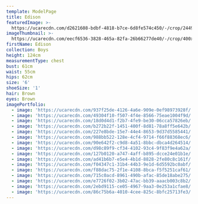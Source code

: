 ```yaml
---
template: ModelPage
title: Edison
featuredImage: >-
  https://ucarecdn.com/d2621608-bdbf-4818-b7ce-6d8fe574c450/-/crop/2449x1337/0,62/-/preview/
imageThumbnail: >-
  https://ucarecdn.com/eecf6536-3828-465a-82fa-26b66277de40/-/crop/400x518/271,121/-/preview/
firstName: Edison
collection: Boys
height: 124cm
measurementType: chest
bust: 61cm
waist: 55cm
hips: 62cm
size: '6'
shoeSize: '1'
hair: Brown
eyes: Brown
imagePortfolio:
  - image: 'https://ucarecdn.com/937f25de-4126-4a6e-909e-0ef98973928f/'
  - image: 'https://ucarecdn.com/49304f10-f507-4f4e-8566-75eae1004f9d/'
  - image: 'https://ucarecdn.com/18d0d4d1-f2b7-4fe9-be30-06cca57826eb/'
  - image: 'https://ucarecdn.com/b272b22f-1451-400f-8d81-78a8ff5e642b/'
  - image: 'https://ucarecdn.com/227e8bde-15e7-44e4-8653-9d37d5585441/'
  - image: 'https://ucarecdn.com/988bb522-128e-4cf4-9714-f66f88368ec6/'
  - image: 'https://ucarecdn.com/90e642f2-c9d8-4a51-8bbc-dbca4d264514/'
  - image: 'https://ucarecdn.com/d98c89f9-cf34-4102-93c4-9f83f9e4a62a/'
  - image: 'https://ucarecdn.com/127b0120-a747-4aff-b895-dcce24e01b1e/'
  - image: 'https://ucarecdn.com/ad41b6b7-e5e4-4b1d-8828-2fe80c8c161f/'
  - image: 'https://ucarecdn.com/f04347c1-31b4-44b3-9e1d-6d5592bc0abf/'
  - image: 'https://ucarecdn.com/f88dac75-2f1e-4108-8bca-f5f5251caf61/'
  - image: 'https://ucarecdn.com/715c0acd-8961-490b-afac-85de18abe275/'
  - image: 'https://ucarecdn.com/e7726f02-3b02-47ac-bb39-aaacb003c8b2/'
  - image: 'https://ucarecdn.com/2ebd9115-ce05-4967-9aa3-0e253a1cfae8/'
  - image: 'https://ucarecdn.com/86c75b6a-4010-4cee-825c-8bfc25713fe3/'
---
```


